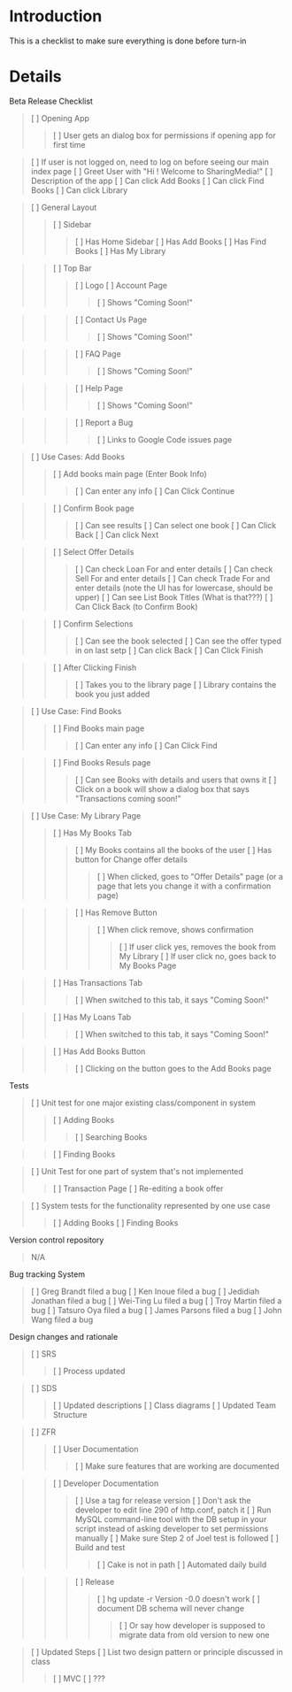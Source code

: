 # Introduction #

This is a checklist to make sure everything is done before turn-in


# Details #

Beta Release Checklist
> [ ] Opening App
> > [ ] User gets an dialog box for permissions if opening app for first time

> [ ] If user is not logged on, need to log on before seeing our main index page
> [ ] Greet User with "Hi <User Name>! Welcome to SharingMedia!"
> [ ] Description of the app
> [ ] Can click Add Books
> [ ] Can click Find Books
> [ ] Can click Library

> [ ] General Layout
> > [ ] Sidebar
> > > [ ] Has Home Sidebar
> > > [ ] Has Add Books
> > > [ ] Has Find Books
> > > [ ] Has My Library

> > [ ] Top Bar
> > > [ ] Logo
> > > [ ] Account Page
> > > > [ ] Shows "Coming Soon!"

> > > [ ] Contact Us Page
> > > > [ ] Shows "Coming Soon!"

> > > [ ] FAQ Page
> > > > [ ] Shows "Coming Soon!"

> > > [ ] Help Page
> > > > [ ] Shows "Coming Soon!"

> > > [ ] Report a Bug
> > > > [ ] Links to Google Code issues page

> [ ] Use Cases: Add Books
> > [ ] Add books main page (Enter Book Info)
> > > [ ] Can enter any info
> > > [ ] Can Click Continue

> > [ ] Confirm Book page
> > > [ ] Can see results
> > > [ ] Can select one book
> > > [ ] Can Click Back
> > > [ ] Can click Next

> > [ ] Select Offer Details
> > > [ ] Can check Loan For and enter details
> > > [ ] Can check Sell For and enter details
> > > [ ] Can check Trade For and enter details (note the UI has for lowercase, should be upper)
> > > [ ] Can see List Book Titles (What is that???)
> > > [ ] Can Click Back (to Confirm Book)

> > [ ] Confirm Selections
> > > [ ] Can see the book selected
> > > [ ] Can see the offer typed in on last setp
> > > [ ] Can click Back
> > > [ ] Can Click Finish

> > [ ] After Clicking Finish
> > > [ ] Takes you to the library page
> > > [ ] Library contains the book you just added


> [ ] Use Case: Find Books
> > [ ] Find Books main page
> > > [ ] Can enter any info
> > > [ ] Can Click Find

> > [ ] Find Books Resuls page
> > > [ ] Can see Books with details and users that owns it
> > > [ ] Click on a book will show a dialog box that says "Transactions coming soon!"


> [ ] Use Case: My Library Page
> > [ ] Has My Books Tab
> > > [ ] My Books contains all the books of the user
> > > [ ] Has button for Change offer details
> > > > [ ] When clicked, goes to "Offer Details" page (or a page that lets you change it with a confirmation page)

> > > [ ] Has Remove Button
> > > > [ ] When click remove, shows confirmation
> > > > > [ ] If user click yes, removes the book from My Library
> > > > > [ ] If user click no, goes back to My Books Page

> > [ ] Has Transactions Tab
> > > [ ] When switched to this tab, it says "Coming Soon!"

> > [ ] Has My Loans Tab
> > > [ ] When switched to this tab, it says "Coming Soon!"

> > [ ] Has Add Books Button
> > > [ ] Clicking on the button goes to the Add Books page

Tests

> [ ] Unit test for one major existing class/component in system
> > [ ] Adding Books
> > > [ ] Searching Books

> > [ ] Finding Books

> [ ] Unit Test for one part of system that's not implemented
> > [ ] Transaction Page
> > [ ] Re-editing a book offer

> [ ] System tests for the functionality represented by one use case
> > [ ] Adding Books
> > [ ] Finding Books

Version control repository

> N/A

Bug tracking System
> [ ] Greg Brandt filed a bug
> [ ] Ken Inoue filed a bug
> [ ] Jedidiah Jonathan filed a bug
> [ ] Wei-Ting Lu filed a bug
> [ ] Troy Martin filed a bug
> [ ] Tatsuro Oya filed a bug
> [ ] James Parsons filed a bug
> [ ] John Wang filed a bug

Design changes and rationale
> [ ] SRS
> > [ ] Process updated

> [ ] SDS
> > [ ] Updated descriptions
> > [ ] Class diagrams
> > [ ] Updated Team Structure

> [ ] ZFR
> > [ ] User Documentation
> > > [ ] Make sure features that are working are documented

> > [ ] Developer Documentation
> > > [ ] Use a tag for release version
> > > [ ] Don't ask the developer to edit line 290 of http.conf, patch it
> > > [ ] Run MySQL command-line tool with the DB setup in your script instead of asking developer to set permissions manually
> > > [ ] Make sure Step 2 of Joel test is followed
> > > [ ] Build and test
> > > > [ ] Cake is not in path
> > > > [ ] Automated daily build

> > > [ ] Release
> > > > [ ] hg update -r Version -0.0 doesn't work
> > > > [ ] document DB schema will never change
> > > > > [ ] Or say how developer is supposed to migrate data from old version to new one


> [ ] Updated Steps
> [ ] List two design pattern or principle discussed in class
> > [ ] MVC
> > [ ] ???
